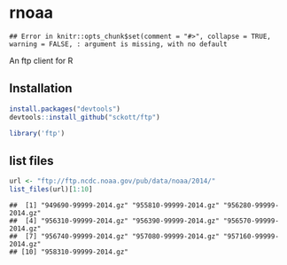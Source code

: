 rnoaa
=====


```
## Error in knitr::opts_chunk$set(comment = "#>", collapse = TRUE, warning = FALSE, : argument is missing, with no default
```

An ftp client for R

## Installation


```r
install.packages("devtools")
devtools::install_github("sckott/ftp")
```


```r
library('ftp')
```

## list files


```r
url <- "ftp://ftp.ncdc.noaa.gov/pub/data/noaa/2014/"
list_files(url)[1:10]
```

```
##  [1] "949690-99999-2014.gz" "955810-99999-2014.gz" "956280-99999-2014.gz"
##  [4] "956310-99999-2014.gz" "956390-99999-2014.gz" "956570-99999-2014.gz"
##  [7] "956740-99999-2014.gz" "957080-99999-2014.gz" "957160-99999-2014.gz"
## [10] "958310-99999-2014.gz"
```
